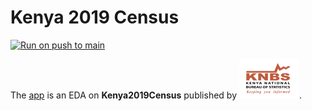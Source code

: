# Kenya 2019 Census

[![Run on push to main](https://github.com/corneliustanui/kenya_2019census/actions/workflows/deploy-shinyapp.yml/badge.svg)](https://github.com/corneliustanui/kenya_2019census/actions/workflows/deploy-shinyapp.yml)

The [app](https://corneliuskiplimo.shinyapps.io/kenya_2019census/) is an EDA on **Kenya2019Census** published by [![KNBS 2019 Census](Images/logo-KNBS.png)](https://www.knbs.or.ke/?page_id=1591).
